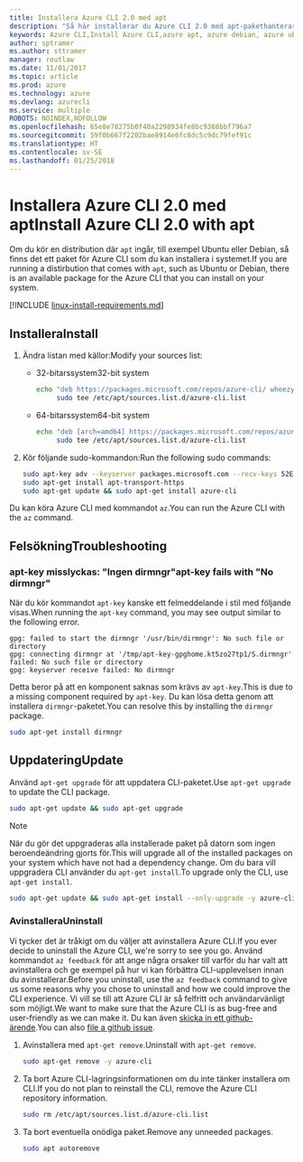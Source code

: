 ```yaml
---
title: Installera Azure CLI 2.0 med apt
description: "Så här installerar du Azure CLI 2.0 med apt-pakethanteraren"
keywords: Azure CLI,Install Azure CLI,azure apt, azure debian, azure ubuntu
author: sptramer
ms.author: sttramer
manager: routlaw
ms.date: 11/01/2017
ms.topic: article
ms.prod: azure
ms.technology: azure
ms.devlang: azurecli
ms.service: multiple
ROBOTS: NOINDEX,NOFOLLOW
ms.openlocfilehash: 65e8e78275b0f40a2298934fe8bc9368bbf796a7
ms.sourcegitcommit: 59f0b667f2202bae8914e6fc8dc5c9dc79fef91c
ms.translationtype: HT
ms.contentlocale: sv-SE
ms.lasthandoff: 01/25/2018
---
```

# <a name="install-azure-cli-20-with-apt"></a><span data-ttu-id="0bba1-104">Installera Azure CLI 2.0 med apt</span><span class="sxs-lookup"><span data-stu-id="0bba1-104">Install Azure CLI 2.0 with apt</span></span>

<span data-ttu-id="0bba1-105">Om du kör en distribution där `apt` ingår, till exempel Ubuntu eller Debian, så finns det ett paket för Azure CLI som du kan installera i systemet.</span><span class="sxs-lookup"><span data-stu-id="0bba1-105">If you are running a distirbution that comes with `apt`, such as Ubuntu or Debian, there is an available package for the Azure CLI that you can install on your system.</span></span>

[!INCLUDE [linux-install-requirements.md](includes/linux-install-requirements.md)]

## <a name="install"></a><span data-ttu-id="0bba1-106">Installera</span><span class="sxs-lookup"><span data-stu-id="0bba1-106">Install</span></span>

1. <span data-ttu-id="0bba1-107">Ändra listan med källor:</span><span class="sxs-lookup"><span data-stu-id="0bba1-107">Modify your sources list:</span></span>

   - <span data-ttu-id="0bba1-108">32-bitarssystem</span><span class="sxs-lookup"><span data-stu-id="0bba1-108">32-bit system</span></span>

     ```bash
     echo "deb https://packages.microsoft.com/repos/azure-cli/ wheezy main" | \
          sudo tee /etc/apt/sources.list.d/azure-cli.list
     ```

   - <span data-ttu-id="0bba1-109">64-bitarssystem</span><span class="sxs-lookup"><span data-stu-id="0bba1-109">64-bit system</span></span>

     ```bash
     echo "deb [arch=amd64] https://packages.microsoft.com/repos/azure-cli/ wheezy main" | \
          sudo tee /etc/apt/sources.list.d/azure-cli.list
     ```

2. <span data-ttu-id="0bba1-110">Kör följande sudo-kommandon:</span><span class="sxs-lookup"><span data-stu-id="0bba1-110">Run the following sudo commands:</span></span>

   ```bash
   sudo apt-key adv --keyserver packages.microsoft.com --recv-keys 52E16F86FEE04B979B07E28DB02C46DF417A0893
   sudo apt-get install apt-transport-https
   sudo apt-get update && sudo apt-get install azure-cli
   ```

<span data-ttu-id="0bba1-111">Du kan köra Azure CLI med kommandot `az`.</span><span class="sxs-lookup"><span data-stu-id="0bba1-111">You can run the Azure CLI with the `az` command.</span></span>

## <a name="troubleshooting"></a><span data-ttu-id="0bba1-112">Felsökning</span><span class="sxs-lookup"><span data-stu-id="0bba1-112">Troubleshooting</span></span>

### <a name="apt-key-fails-with-no-dirmngr"></a><span data-ttu-id="0bba1-113">apt-key misslyckas: "Ingen dirmngr"</span><span class="sxs-lookup"><span data-stu-id="0bba1-113">apt-key fails with "No dirmngr"</span></span>

<span data-ttu-id="0bba1-114">När du kör kommandot `apt-key` kanske ett felmeddelande i stil med följande visas.</span><span class="sxs-lookup"><span data-stu-id="0bba1-114">When running the `apt-key` command, you may see output similar to the following error.</span></span>

```output
gpg: failed to start the dirmngr '/usr/bin/dirmngr': No such file or directory
gpg: connecting dirmngr at '/tmp/apt-key-gpghome.kt5zo27tp1/S.dirmngr' failed: No such file or directory
gpg: keyserver receive failed: No dirmngr
```

<span data-ttu-id="0bba1-115">Detta beror på att en komponent saknas som krävs av `apt-key`.</span><span class="sxs-lookup"><span data-stu-id="0bba1-115">This is due to a missing component required by `apt-key`.</span></span> <span data-ttu-id="0bba1-116">Du kan lösa detta genom att installera `dirmngr`-paketet.</span><span class="sxs-lookup"><span data-stu-id="0bba1-116">You can resolve this by installing the `dirmngr` package.</span></span>

```bash
sudo apt-get install dirmngr
```

## <a name="update"></a><span data-ttu-id="0bba1-117">Uppdatering</span><span class="sxs-lookup"><span data-stu-id="0bba1-117">Update</span></span>

<span data-ttu-id="0bba1-118">Använd `apt-get upgrade` för att uppdatera CLI-paketet.</span><span class="sxs-lookup"><span data-stu-id="0bba1-118">Use `apt-get upgrade` to update the CLI package.</span></span>

   ```bash
   sudo apt-get update && sudo apt-get upgrade
   ```

> [!NOTE]
> <span data-ttu-id="0bba1-119">När du gör det uppgraderas alla installerade paket på datorn som ingen beroendeändring gjorts för.</span><span class="sxs-lookup"><span data-stu-id="0bba1-119">This will upgrade all of the installed packages on your system which have not had a dependency change.</span></span>
> <span data-ttu-id="0bba1-120">Om du bara vill uppgradera CLI använder du `apt-get install`.</span><span class="sxs-lookup"><span data-stu-id="0bba1-120">To upgrade only the CLI, use `apt-get install`.</span></span>
> ```bash
> sudo apt-get update && sudo apt-get install --only-upgrade -y azure-cli
> ```

### <a name="uninstall"></a><span data-ttu-id="0bba1-121">Avinstallera</span><span class="sxs-lookup"><span data-stu-id="0bba1-121">Uninstall</span></span>

<span data-ttu-id="0bba1-122">Vi tycker det är tråkigt om du väljer att avinstallera Azure CLI.</span><span class="sxs-lookup"><span data-stu-id="0bba1-122">If you ever decide to uninstall the Azure CLI, we're sorry to see you go.</span></span> <span data-ttu-id="0bba1-123">Använd kommandot `az feedback` för att ange några orsaker till varför du har valt att avinstallera och ge exempel på hur vi kan förbättra CLI-upplevelsen innan du avinstallerar.</span><span class="sxs-lookup"><span data-stu-id="0bba1-123">Before you uninstall, use the `az feedback` command to give us some reasons why you chose to uninstall and how we could improve the CLI experience.</span></span> <span data-ttu-id="0bba1-124">Vi vill se till att Azure CLI är så felfritt och användarvänligt som möjligt.</span><span class="sxs-lookup"><span data-stu-id="0bba1-124">We want to make sure that the Azure CLI is as bug-free and user-friendly as we can make it.</span></span> <span data-ttu-id="0bba1-125">Du kan även [skicka in ett github-ärende](https://github.com/Azure/azure-cli/issues).</span><span class="sxs-lookup"><span data-stu-id="0bba1-125">You can also [file a github issue](https://github.com/Azure/azure-cli/issues).</span></span>

1. <span data-ttu-id="0bba1-126">Avinstallera med `apt-get remove`.</span><span class="sxs-lookup"><span data-stu-id="0bba1-126">Uninstall with `apt-get remove`.</span></span>

    ```bash
    sudo apt-get remove -y azure-cli
    ```

2. <span data-ttu-id="0bba1-127">Ta bort Azure CLI-lagringsinformationen om du inte tänker installera om CLI.</span><span class="sxs-lookup"><span data-stu-id="0bba1-127">If you do not plan to reinstall the CLI, remove the Azure CLI repository information.</span></span>

   ```bash
   sudo rm /etc/apt/sources.list.d/azure-cli.list
   ```

3. <span data-ttu-id="0bba1-128">Ta bort eventuella onödiga paket.</span><span class="sxs-lookup"><span data-stu-id="0bba1-128">Remove any unneeded packages.</span></span>

   ```bash
   sudo apt autoremove
   ```
